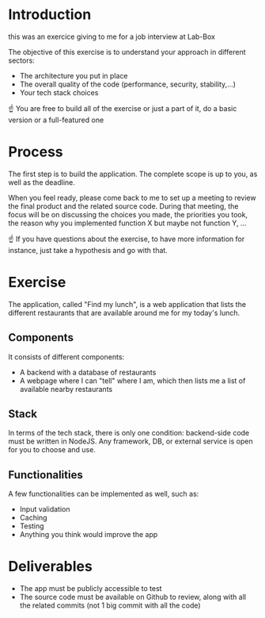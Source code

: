 # Introduction
this was an exercice giving to me for a job interview at Lab-Box

The objective of this exercise is to understand your approach in different sectors:

- The architecture you put in place
- The overall quality of the code (performance, security, stability,...)
- Your tech stack choices

<aside>
☝ You are free to build all of the exercise or just a part of it, do a basic version or a full-featured one

</aside>

# Process

The first step is to build the application. The complete scope is up to you, as well as the deadline.

When you feel ready, please come back to me to set up a meeting to review the final product and the related source code. During that meeting, the focus will be on discussing the choices you made, the priorities you took, the reason why you implemented function X but maybe not function Y, ...

<aside>
☝ If you have questions about the exercise, to have more information for instance, just take a hypothesis and go with that.

</aside>

# Exercise

The application, called "Find my lunch", is a web application that lists the different restaurants that are available around me for my today's lunch.

## Components

It consists of different components:

- A backend with a database of restaurants
- A webpage where I can "tell" where I am, which then lists me a list of available nearby restaurants

## Stack

In terms of the tech stack, there is only one condition: backend-side code must be written in NodeJS. Any framework, DB, or external service is open for you to choose and use.

## Functionalities

A few functionalities can be implemented as well, such as:

- Input validation
- Caching
- Testing
- Anything you think would improve the app

# Deliverables

- The app must be publicly accessible to test
- The source code must be available on Github to review, along with all the related commits (not 1 big commit with all the code)
